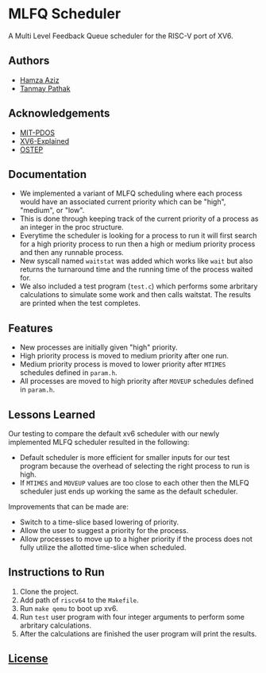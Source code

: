 
# MLFQ Scheduler

A Multi Level Feedback Queue scheduler for the RISC-V port of XV6.
## Authors
- [Hamza Aziz](https://github.com/Hamza975A)
- [Tanmay Pathak](https://github.com/tanmay-pathak)

## Acknowledgements

 - [MIT-PDOS](https://github.com/mit-pdos/xv6-riscv)
 - [XV6-Explained](https://github.com/YehudaShapira/xv6-explained)
 - [OSTEP](https://pages.cs.wisc.edu/~remzi/OSTEP/)


## Documentation
- We implemented a variant of MLFQ scheduling where each process would have an associated current priority which can be "high", "medium", or "low". 
- This is done through keeping track of the current priority of a process as an integer in the proc structure.
- Everytime the scheduler is looking for a process to run it will first search for a high priority process to run then a high or medium priority process and then any runnable process.
- New syscall named `waitstat` was added which works like `wait` but also returns the turnaround time and the running time of the process waited for.
- We also included a test program (`test.c`) which performs some arbritary calculations to simulate some work and then calls waitstat. The results are printed when the test completes.
## Features
- New processes are initially given "high" priority.
- High priority process is moved to medium priority after one run.
- Medium priority process is moved to lower priority after `MTIMES` schedules defined in `param.h`.
- All processes are moved to high priority after `MOVEUP` schedules defined in `param.h`.


## Lessons Learned

Our testing to compare the default xv6 scheduler with our newly implemented MLFQ scheduler resulted in the following:
- Default scheduler is more efficient for smaller inputs for our test program because the overhead of selecting the right process to run is high.
- If `MTIMES` and `MOVEUP` values are too close to each other then the MLFQ scheduler just ends up working the same as the default scheduler.
  
Improvements that can be made are:
- Switch to a time-slice based lowering of priority.
- Allow the user to suggest a priority for the process.
- Allow processes to move up to a higher priority if the process does not fully utilize the allotted time-slice when scheduled.

## Instructions to Run
1. Clone the project.
2. Add path of `riscv64` to the `Makefile`.
3. Run `make qemu` to boot up xv6.
4. Run `test` user program with four integer arguments to perform some arbritary calculations.
5. After the calculations are finished the user program will print the results.


## [License](/LICENSE)


